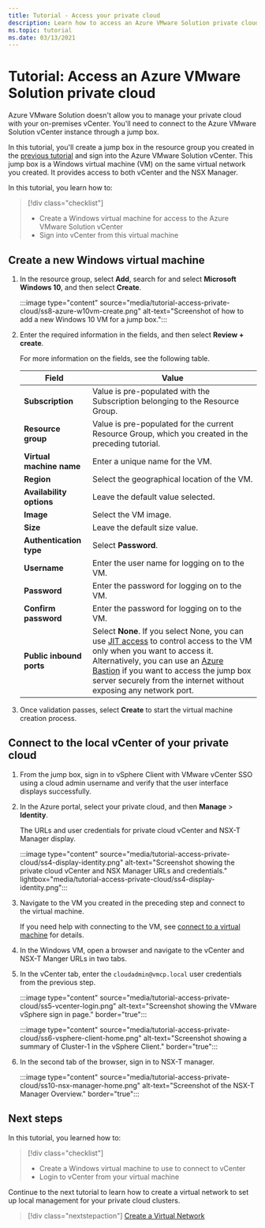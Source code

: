 ```yaml
---
title: Tutorial - Access your private cloud
description: Learn how to access an Azure VMware Solution private cloud
ms.topic: tutorial
ms.date: 03/13/2021
---
```


# Tutorial: Access an Azure VMware Solution private cloud

Azure VMware Solution doesn't allow you to manage your private cloud with your on-premises vCenter. You'll need to connect to the Azure VMware Solution vCenter instance through a jump box. 

In this tutorial, you'll create a jump box in the resource group you created in the [previous tutorial](tutorial-configure-networking.md) and sign into the Azure VMware Solution vCenter. This jump box is a Windows virtual machine (VM) on the same virtual network you created.  It provides access to both vCenter and the NSX Manager. 

In this tutorial, you learn how to:

> [!div class="checklist"]
> * Create a Windows virtual machine for access to the Azure VMware Solution vCenter
> * Sign into vCenter from this virtual machine

## Create a new Windows virtual machine

1. In the resource group, select **Add**, search for and select **Microsoft Windows 10**, and then select **Create**.

   :::image type="content" source="media/tutorial-access-private-cloud/ss8-azure-w10vm-create.png" alt-text="Screenshot of how to add a new Windows 10 VM for a jump box.":::

1. Enter the required information in the fields, and then select **Review + create**. 

   For more information on the fields, see the following table.

   | Field | Value |
   | --- | --- |
   | **Subscription** | Value is pre-populated with the Subscription belonging to the Resource Group. |
   | **Resource group** | Value is pre-populated for the current Resource Group, which you created in the preceding tutorial.  |
   | **Virtual machine name** | Enter a unique name for the VM. |
   | **Region** | Select the geographical location of the VM. |
   | **Availability options** | Leave the default value selected. |
   | **Image** | Select the VM image. |
   | **Size** | Leave the default size value. |
   | **Authentication type**  | Select **Password**. |
   | **Username** | Enter the user name for logging on to the VM. |
   | **Password** | Enter the password for logging on to the VM. |
   | **Confirm password** | Enter the password for logging on to the VM. |
   | **Public inbound ports** | Select **None**. If you select None, you can use [JIT access](../security-center/security-center-just-in-time.md#jit-configure) to control access to the VM only when you want to access it. Alternatively, you can use an [Azure Bastion](../bastion/tutorial-create-host-portal.md) if you want to access the jump box server securely from the internet without exposing any network port.  |


1. Once validation passes, select **Create** to start the virtual machine creation process.

## Connect to the local vCenter of your private cloud

1. From the jump box, sign in to vSphere Client with VMware vCenter SSO using a cloud admin username and verify that the user interface displays successfully.

1. In the Azure portal, select your private cloud, and then **Manage** > **Identity**. 

   The URLs and user credentials for private cloud vCenter and NSX-T Manager display.

   :::image type="content" source="media/tutorial-access-private-cloud/ss4-display-identity.png" alt-text="Screenshot showing the private cloud vCenter and NSX Manager URLs and credentials." lightbox="media/tutorial-access-private-cloud/ss4-display-identity.png":::

1. Navigate to the VM you created in the preceding step and connect to the virtual machine. 

   If you need help with connecting to the VM, see [connect to a virtual machine](../virtual-machines/windows/connect-logon.md#connect-to-the-virtual-machine) for details.

1. In the Windows VM, open a browser and navigate to the vCenter and NSX-T Manger URLs in two tabs. 

1. In the vCenter tab, enter the `cloudadmin@vmcp.local` user credentials from the previous step.

   :::image type="content" source="media/tutorial-access-private-cloud/ss5-vcenter-login.png" alt-text="Screenshot showing the VMware vSphere sign in page." border="true":::

   :::image type="content" source="media/tutorial-access-private-cloud/ss6-vsphere-client-home.png" alt-text="Screenshot showing a summary of Cluster-1 in the vSphere Client." border="true":::

1. In the second tab of the browser, sign in to NSX-T manager.

   :::image type="content" source="media/tutorial-access-private-cloud/ss10-nsx-manager-home.png" alt-text="Screenshot of the NSX-T Manager Overview." border="true":::



## Next steps

In this tutorial, you learned how to:

> [!div class="checklist"]
> * Create a Windows virtual machine to use to connect to vCenter
> * Login to vCenter from your virtual machine

Continue to the next tutorial to learn how to create a virtual network to set up local management for your private cloud clusters.

> [!div class="nextstepaction"]
> [Create a Virtual Network](tutorial-configure-networking.md)

